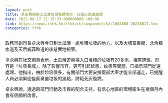 ```yaml
---
layout: post
title: 卓永興視察土瓜灣垃圾堆積地方　已指示從速處理
date: 2022-08-17 21:15:33.000000000 +08:00
link: https://news.rthk.hk/rthk/ch/component/k2/1662868-20220817.htm
categories: rthk
---
```


政務司副司長卓永興今日到土瓜灣一處堆積垃圾的地方，以及大埔富善街、北角糖水道及天后威菲路道的後巷實地視察。

卓永興在社交網頁表示，土瓜灣遊樂場入口堆積的垃圾有20多米，相當誇張，形容是「垃圾長城」，除了影響市容，更可引起鼠患、蚊患等問題，已指示部門從速處理。他指出，由於垃圾很多，有關部門大要安排兩部大車才能全部運走，已提醒人員必須緊密監察棄置垃圾的黑點，防範死灰復燃。

卓永興說，通過跨部門行動及市民的配合支持，有信心地區的環境衞生在幾個月內會有明顯的改善。
